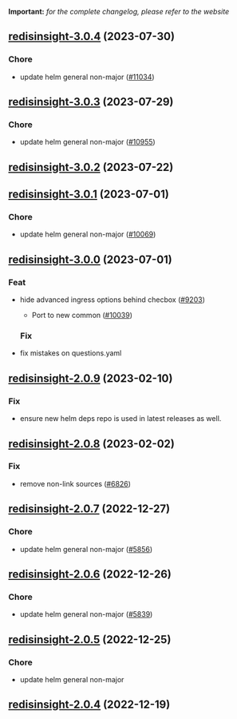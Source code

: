 **Important:**
*for the complete changelog, please refer to the website*




## [redisinsight-3.0.4](https://github.com/truecharts/charts/compare/redisinsight-3.0.3...redisinsight-3.0.4) (2023-07-30)

### Chore

- update helm general non-major ([#11034](https://github.com/truecharts/charts/issues/11034))
  
  


## [redisinsight-3.0.3](https://github.com/truecharts/charts/compare/redisinsight-3.0.2...redisinsight-3.0.3) (2023-07-29)

### Chore

- update helm general non-major ([#10955](https://github.com/truecharts/charts/issues/10955))
  
  


## [redisinsight-3.0.2](https://github.com/truecharts/charts/compare/redisinsight-3.0.1...redisinsight-3.0.2) (2023-07-22)




## [redisinsight-3.0.1](https://github.com/truecharts/charts/compare/redisinsight-3.0.0...redisinsight-3.0.1) (2023-07-01)

### Chore

- update helm general non-major ([#10069](https://github.com/truecharts/charts/issues/10069))
  
  


## [redisinsight-3.0.0](https://github.com/truecharts/charts/compare/redisinsight-2.0.9...redisinsight-3.0.0) (2023-07-01)

### Feat

- hide advanced ingress options behind checbox ([#9203](https://github.com/truecharts/charts/issues/9203))
  - Port to new common ([#10039](https://github.com/truecharts/charts/issues/10039))
  
  ### Fix

- fix mistakes on questions.yaml
  
  


## [redisinsight-2.0.9](https://github.com/truecharts/charts/compare/redisinsight-2.0.8...redisinsight-2.0.9) (2023-02-10)

### Fix

- ensure new helm deps repo is used in latest releases as well.
  
  


## [redisinsight-2.0.8](https://github.com/truecharts/charts/compare/redisinsight-2.0.7...redisinsight-2.0.8) (2023-02-02)

### Fix

- remove non-link sources ([#6826](https://github.com/truecharts/charts/issues/6826))
  
  


## [redisinsight-2.0.7](https://github.com/truecharts/charts/compare/redisinsight-2.0.6...redisinsight-2.0.7) (2022-12-27)

### Chore

- update helm general non-major ([#5856](https://github.com/truecharts/charts/issues/5856))
  
  


## [redisinsight-2.0.6](https://github.com/truecharts/charts/compare/redisinsight-2.0.5...redisinsight-2.0.6) (2022-12-26)

### Chore

- update helm general non-major ([#5839](https://github.com/truecharts/charts/issues/5839))
  
  


## [redisinsight-2.0.5](https://github.com/truecharts/charts/compare/redisinsight-2.0.4...redisinsight-2.0.5) (2022-12-25)

### Chore

- update helm general non-major
  
  


## [redisinsight-2.0.4](https://github.com/truecharts/charts/compare/redisinsight-2.0.3...redisinsight-2.0.4) (2022-12-19)

